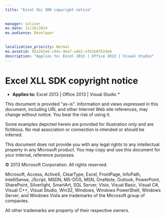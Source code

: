```yaml
---
title: "Excel XLL SDK copyright notice"
 
 
manager: soliver
ms.date: 11/16/2014
ms.audience: Developer
 
 
localization_priority: Normal
ms.assetid: 92a242e6-c94c-4eef-a4b2-efd1b8f62de8
description: "Applies to: Excel 2013 | Office 2013 | Visual Studio"
---
```


# Excel XLL SDK copyright notice

 * **Applies to:** Excel 2013 | Office 2013 | Visual Studio * 
  
This document is provided "as-is". Information and views expressed in this document, including URL and other Internet Web site references, may change without notice. You bear the risk of using it. 
  
Some examples depicted herein are provided for illustration only and are fictitious. No real association or connection is intended or should be inferred.
  
This document does not provide you with any legal rights to any intellectual property in any Microsoft product. You may copy and use this document for your internal, reference purposes. 
  
© 2013 Microsoft Corporation. All rights reserved.
  
Microsoft, Access, ActiveX, ClearType, Excel, FrontPage, InfoPath, IntelliSense, JScript, MSDN, MS-DOS, MSN, OneNote, Outlook, PowerPoint, SharePoint, Silverlight, SmartArt, SQL Server, Visio, Visual Basic, Visual C#, Visual C++, Visual Studio, Win32, Windows, Windows PowerShell, Windows Server, and Windows Vista are trademarks of the Microsoft group of companies.
  
All other trademarks are property of their respective owners.
  

